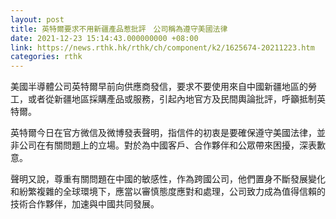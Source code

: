 ```yaml
---
layout: post
title: 英特爾要求不用新疆產品惹批評　公司稱為遵守美國法律
date: 2021-12-23 15:14:43.000000000 +08:00
link: https://news.rthk.hk/rthk/ch/component/k2/1625674-20211223.htm
categories: rthk
---
```


美國半導體公司英特爾早前向供應商發信，要求不要使用來自中國新疆地區的勞工，或者從新疆地區採購產品或服務，引起內地官方及民間輿論批評，呼籲抵制英特爾。

英特爾今日在官方微信及微博發表聲明，指信件的初衷是要確保遵守美國法律，並非公司在有關問題上的立場。對於為中國客戶、合作夥伴和公眾帶來困擾，深表歉意。

聲明又說，尊重有關問題在中國的敏感性，作為跨國公司，他們置身不斷發展變化和紛繁複雜的全球環境下，應當以審慎態度應對和處理，公司致力成為值得信賴的技術合作夥伴，加速與中國共同發展。
